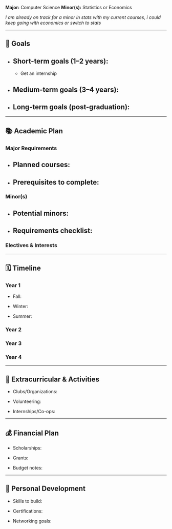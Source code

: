 **Major:** Computer Science 
**Minor(s):** Statistics or Economics

*I am already on track for a minor in stats with my current courses, i could keep going with economics or switch to stats*

---

## 🎯 Goals

- ## **Short-term goals (1–2 years):**
    - Get an internship
- ## **Medium-term goals (3–4 years):**
    
- ## **Long-term goals (post-graduation):**
    


---

## 📚 Academic Plan

### Major Requirements

- ## Planned courses:
    
- ## Prerequisites to complete:
    


### Minor(s)

- ## Potential minors:
    
- ## Requirements checklist:
    


### Electives & Interests

---


## 🗓️ Timeline

### Year 1

- Fall:
    
- Winter:
    
- Summer:
    


### Year 2

### Year 3

### Year 4

---


## 🌱 Extracurricular & Activities

- Clubs/Organizations:
    
- Volunteering:
    
- Internships/Co-ops:
    


---

## 💰 Financial Plan

- Scholarships:
    
- Grants:
    
- Budget notes:
    


---

## 🧠 Personal Development

- Skills to build:
    
- Certifications:
    
- Networking goals:
    
